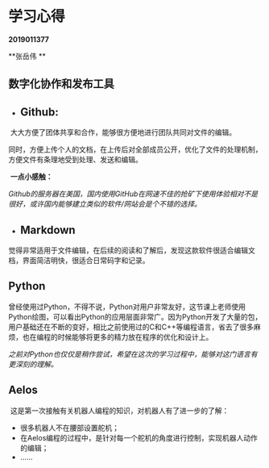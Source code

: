 # 学习心得

**2019011377**

**张岳伟 **



## 数字化协作和发布工具

- ## Github:

​		大大方便了团体共享和合作，能够很方便地进行团队共同对文件的编辑。

​		同时，方便上传个人的文档，在上传后对全部成员公开，优化了文件的处理机制，方便文件有条理地受到处理、发送和编辑。

​		**一点小感触：**

​		*Github的服务器在美国，国内使用GitHub在网速不佳的抢矿下使用体验相对不是很好，或许国内能够建立类似的软件/网站会是个不错的选择。*

- ## Markdown

​		觉得非常适用于文件编辑，在后续的阅读和了解后，发现这款软件很适合编辑文档，界面简洁明快，很适合日常码字和记录。





## Python

​		曾经使用过Python，不得不说，Python对用户非常友好，这节课上老师使用Python绘图，可以看出Python的应用层面非常广。因为Python开发了大量的包，用户基础还在不断的变好，相比之前使用过的C和C++等编程语言，省去了很多麻烦，也在编程的时候能够将更多的精力放在程序的优化和设计上。

​	*之前对Python也仅仅是稍作尝试，希望在这次的学习过程中，能够对这门语言有更深刻的理解。*

## Aelos

​		这是第一次接触有关机器人编程的知识，对机器人有了进一步的了解：

- 很多机器人不在腰部设置舵机；
- 在Aelos编程的过程中，是针对每一个舵机的角度进行控制，实现机器人动作的编辑；
- ……